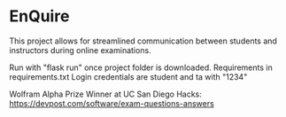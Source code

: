 # EnQuire

This project allows for streamlined communication between students and instructors during online examinations.

Run with "flask run" once project folder is downloaded.
Requirements in requirements.txt
Login credentials are student and ta with "1234"

Wolfram Alpha Prize Winner at UC San Diego Hacks: https://devpost.com/software/exam-questions-answers
